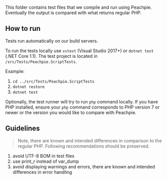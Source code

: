 This folder contains test files that we compile and run using Peachpie. Eventually the output is compared with what returns regular PHP.

## How to run

Tests run automatically on our build servers.

To run the tests locally use `vstest` (Visual Studio 2017+) or `dotnet test` (.NET Core 1.1). The test project is located in `/src/Tests/Peachpie.ScriptTests`.

Example:
1. `cd ../src/Tests/Peachpie.ScriptTests`
2. `dotnet restore`
3. `dotnet test`

Optionally, the test runner will try to run `php` command locally. If you have PHP installed, ensure your  `php` command corresponds to PHP version 7 or newer or the version you would like to compare with Peachpie.

## Guidelines

> Note, there are known and intended differences in comparison to the regular PHP. Following recommendations should be preserved.

1. avoid UTF-8 BOM in test files
2. use print_r instead of var_dump
3. avoid displaying warnings and errors, there are known and intended differences in error handling
